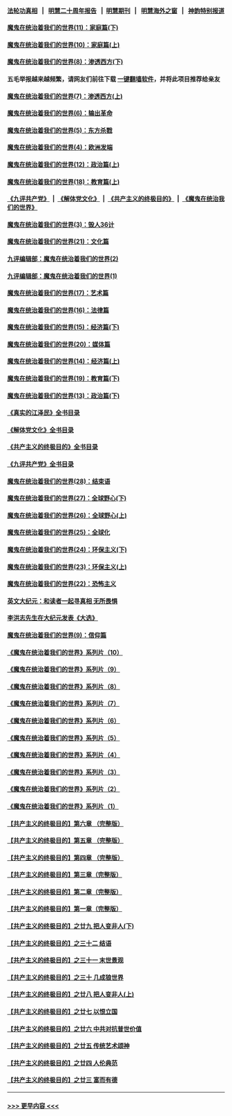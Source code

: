#### [法轮功真相](https://github.com/gfw-breaker/truth/blob/master/README.md?t=0) &nbsp;&nbsp;|&nbsp;&nbsp; [明慧二十周年报告](https://github.com/gfw-breaker/mh-reports/blob/master/README.md?t=0) &nbsp;&nbsp;|&nbsp;&nbsp;[明慧期刊](https://github.com/gfw-breaker/mh-qikan) &nbsp;&nbsp;|&nbsp;&nbsp; [明慧海外之窗](https://github.com/gfw-breaker/mh-news/blob/master/README.md?t=0) &nbsp;&nbsp;|&nbsp;&nbsp; [神韵特别报道](https://github.com/gfw-breaker/mh-news/blob/master/shenyun.md?t=0)
#### [魔鬼在统治着我们的世界(11)：家庭篇(下)](../pages/nsc422/n10440961.md?t=12140701) 
#### [魔鬼在统治着我们的世界(10)：家庭篇(上)](../pages/nsc422/n10435448.md?t=12140701) 
#### [魔鬼在统治着我们的世界(8)：渗透西方(下)](../pages/nsc422/n10429603.md?t=12140701) 
#### 五毛举报越来越频繁，请网友们前往下载 [一键翻墙软件](https://github.com/gfw-breaker/ssr-accounts)，并将此项目推荐给亲友
#### [魔鬼在统治着我们的世界(7)：渗透西方(上)](../pages/nsc422/n10426013.md?t=12140701) 
#### [魔鬼在统治着我们的世界(6)：输出革命](../pages/nsc422/n10421536.md?t=12140701) 
#### [魔鬼在统治着我们的世界(5)：东方杀戮](../pages/nsc422/n10417707.md?t=12140701) 
#### [魔鬼在统治着我们的世界(4)：欧洲发端](../pages/nsc422/n10414890.md?t=12140701) 
#### [魔鬼在统治着我们的世界(12)：政治篇(上)](../pages/nsc422/n10444576.md?t=12140701) 
#### [魔鬼在统治着我们的世界(18)：教育篇(上)](../pages/nsc422/n10526970.md?t=12140701) 
#### [《九评共产党》](https://github.com/begood0513/9ping.md/blob/master/README.md) &nbsp;|&nbsp; [《解体党文化》](../../../../jtdwh.md/blob/master/README.md)  &nbsp;|&nbsp; [《共产主义的终极目的》](../../../../gczydzjmd.md/blob/master/README.md) &nbsp;|&nbsp; [《魔鬼在统治我们的世界》](../../../../mgztzwmdsj.md/blob/master/README.md) 
#### [魔鬼在统治着我们的世界(3)：毁人36计](../pages/nsc422/n10411583.md?t=12140701) 
#### [魔鬼在统治着我们的世界(21)：文化篇](../pages/nsc422/n10597706.md?t=12140701) 
#### [九评编辑部：魔鬼在统治着我们的世界(2)](../pages/nsc422/n10410036.md?t=12140701) 
#### [九评编辑部：魔鬼在统治着我们的世界(1)](../pages/nsc422/n10406825.md?t=12140701) 
#### [魔鬼在统治着我们的世界(17)：艺术篇](../pages/nsc422/n10499093.md?t=12140701) 
#### [魔鬼在统治着我们的世界(16)：法律篇](../pages/nsc422/n10485969.md?t=12140701) 
#### [魔鬼在统治着我们的世界(15)：经济篇(下)](../pages/nsc422/n10469975.md?t=12140701) 
#### [魔鬼在统治着我们的世界(20)：媒体篇](../pages/nsc422/n10586579.md?t=12140701) 
#### [魔鬼在统治着我们的世界(14)：经济篇(上)](../pages/nsc422/n10457370.md?t=12140701) 
#### [魔鬼在统治着我们的世界(19)：教育篇(下)](../pages/nsc422/n10564808.md?t=12140701) 
#### [魔鬼在统治着我们的世界(13)：政治篇(下)](../pages/nsc422/n10448270.md?t=12140701) 
#### [《真实的江泽民》全书目录](../pages/nsc422/n13721399.md?t=12140701) 
#### [《解体党文化》全书目录](../pages/nsc422/n13721157.md?t=12140701) 
#### [《共产主义的终极目的》全书目录](../pages/nsc422/n13721048.md?t=12140701) 
#### [《九评共产党》全书目录](../pages/nsc422/n13708085.md?t=12140701) 
#### [魔鬼在统治着我们的世界(28)：结束语](../pages/nsc422/n10936246.md?t=12140701) 
#### [魔鬼在统治着我们的世界(27)：全球野心(下)](../pages/nsc422/n10928319.md?t=12140701) 
#### [魔鬼在统治着我们的世界(26)：全球野心(上)](../pages/nsc422/n10900318.md?t=12140701) 
#### [魔鬼在统治着我们的世界(25)：全球化](../pages/nsc422/n10788205.md?t=12140701) 
#### [魔鬼在统治着我们的世界(24)：环保主义(下)](../pages/nsc422/n10695307.md?t=12140701) 
#### [魔鬼在统治着我们的世界(23)：环保主义(上)](../pages/nsc422/n10688613.md?t=12140701) 
#### [魔鬼在统治着我们的世界(22)：恐怖主义](../pages/nsc422/n10614727.md?t=12140701) 
#### [英文大纪元：和读者一起寻真相 无所畏惧](../pages/nsc422/n12542027.md?t=12140701) 
#### [李洪志先生在大纪元发表《大选》](../pages/nsc422/n12534746.md?t=12140701) 
#### [魔鬼在统治着我们的世界(9)：信仰篇](../pages/nsc422/n10432159.md?t=12140701) 
#### [《魔鬼在统治着我们的世界》系列片（10）](../pages/nsc422/n12292670.md?t=12140701) 
#### [《魔鬼在统治着我们的世界》系列片（9）](../pages/nsc422/n12290859.md?t=12140701) 
#### [《魔鬼在统治着我们的世界》系列片（8）](../pages/nsc422/n12287445.md?t=12140701) 
#### [《魔鬼在统治着我们的世界》系列片（7）](../pages/nsc422/n12283425.md?t=12140701) 
#### [《魔鬼在统治着我们的世界》系列片（6）](../pages/nsc422/n12282314.md?t=12140701) 
#### [《魔鬼在统治着我们的世界》系列片（5）](../pages/nsc422/n12281419.md?t=12140701) 
#### [《魔鬼在统治着我们的世界》系列片（4）](../pages/nsc422/n12274024.md?t=12140701) 
#### [《魔鬼在统治着我们的世界》系列片（3）](../pages/nsc422/n12271322.md?t=12140701) 
#### [《魔鬼在统治着我们的世界》系列片（2）](../pages/nsc422/n12269049.md?t=12140701) 
#### [《魔鬼在统治着我们的世界》系列片（1）](../pages/nsc422/n12267575.md?t=12140701) 
#### [【共产主义的终极目的】第六章 （完整版）](../pages/nsc422/n11428913.md?t=12140701) 
#### [【共产主义的终极目的】第五章 （完整版）](../pages/nsc422/n11428912.md?t=12140701) 
#### [【共产主义的终极目的】第四章 （完整版）](../pages/nsc422/n11428907.md?t=12140701) 
#### [【共产主义的终极目的】第三章（完整版）](../pages/nsc422/n11428848.md?t=12140701) 
#### [【共产主义的终极目的】第二章（完整版）](../pages/nsc422/n11428831.md?t=12140701) 
#### [【共产主义的终极目的】第一章（完整版）](../pages/nsc422/n11417651.md?t=12140701) 
#### [【共产主义的终极目的】之廿九 把人变非人(下)](../pages/nsc422/n11344140.md?t=12140701) 
#### [【共产主义的终极目的】之三十二 结语](../pages/nsc422/n11360535.md?t=12140701) 
#### [【共产主义的终极目的】之三十一 末世景观](../pages/nsc422/n11351129.md?t=12140701) 
#### [【共产主义的终极目的】之三十 几成狼世界](../pages/nsc422/n11348280.md?t=12140701) 
#### [【共产主义的终极目的】之廿八 把人变非人(上)](../pages/nsc422/n11340492.md?t=12140701) 
#### [【共产主义的终极目的】之廿七 以恨立国](../pages/nsc422/n11336944.md?t=12140701) 
#### [【共产主义的终极目的】之廿六 中共对抗普世价值](../pages/nsc422/n11324785.md?t=12140701) 
#### [【共产主义的终极目的】之廿五 传统艺术颂神](../pages/nsc422/n11296396.md?t=12140701) 
#### [【共产主义的终极目的】之廿四 人伦典范](../pages/nsc422/n11296397.md?t=12140701) 
#### [【共产主义的终极目的】之廿三 富而有德](../pages/nsc422/n11283598.md?t=12140701) 

----
#### [ >>> 更早内容 <<< ](../indexes/nsc422-earlier.md)
